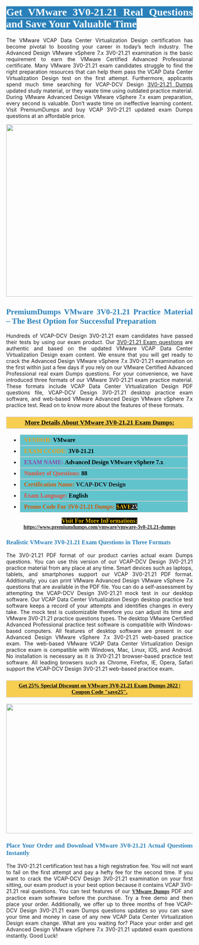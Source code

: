 <h1 style="text-align: justify;"><span style="color:#ffffff;"><span style="font-family:Georgia,serif;"><strong><span style="background-color:#2980b9;">Get VMware 3V0-21.21 Real Questions and Save Your Valuable Time</span></strong></span></span></h1>

<p style="text-align: justify;">The VMware VCAP Data Center Virtualization Design certification has become pivotal to boosting your career in today’s tech industry. The Advanced Design VMware vSphere 7.x 3V0-21.21 examination is the basic requirement to earn the VMware Certified Advanced Professional certificate. Many VMware 3V0-21.21 exam candidates struggle to find the right preparation resources that can help them pass the VCAP Data Center Virtualization Design test on the first attempt. Furthermore, applicants spend much time searching for VCAP-DCV Design <a href="https://www.premiumdumps.com/vmware/vmware-3v0-21.21-dumps">3V0-21.21 Dumps</a> updated study material, or they waste time using outdated practice material. During VMware Advanced Design VMware vSphere 7.x exam preparation, every second is valuable. Don’t waste time on ineffective learning content. Visit PremiumDumps and buy VCAP 3V0-21.21 updated exam Dumps questions at an affordable price.</p>

<p style="text-align: center;"><a href="https://www.premiumdumps.com/vmware/vmware-3v0-21.21-dumps"><img alt="" src="https://i.imgur.com/KJGzbJ2.jpeg" style="width: 700px; height: 465px;" /></a></p>

<h2 style="text-align: justify;"><span style="color:#2980b9;"><span style="font-family:Georgia,serif;"><strong>PremiumDumps VMware 3V0-21.21 Practice Material – The Best Option for Successful Preparation</strong></span></span></h2>

<p style="text-align: justify;">Hundreds of VCAP-DCV Design 3V0-21.21 exam candidates have passed their tests by using our exam product. Our <a href="https://www.premiumdumps.com/vmware/vmware-3v0-21.21-dumps">3V0-21.21 Exam questions</a> are authentic and based on the updated VMware VCAP Data Center Virtualization Design exam content. We ensure that you will get ready to crack the Advanced Design VMware vSphere 7.x 3V0-21.21 examination on the first within just a few days if you rely on our VMware Certified Advanced Professional real exam Dumps questions. For your convenience, we have introduced three formats of our VMware 3V0-21.21 exam practice material. These formats include VCAP Data Center Virtualization Design PDF questions file, VCAP-DCV Design 3V0-21.21 desktop practice exam software, and web-based VMware Advanced Design VMware vSphere 7.x practice test. Read on to know more about the features of these formats.</p>

<h3 style="background: #f7ce50; border: 1px solid rgb(204, 204, 204); padding: 5px 10px; text-align: center;"><span style="font-family:Georgia,serif;"><u><u><span style="color:#000000;"><span style="font-size:11pt"><span style="line-height:normal"><b><span style="font-size:13.0pt"><span cambria="">More Details About VMware 3V0-21.21 Exam Dumps:</span></span></b></span></span></span></u></u></span></h3>

<ul>
	<li style="margin:0cm 10pt">
	<div style="background:#61c4cd; border: 1px solid rgb(204, 204, 204); padding: 5px 10px; text-align: justify;"><span style="font-family:Georgia,serif;"><span style="font-size:11pt"><span style="line-height:normal"><b><span style="font-size:12.0pt"><span new="" roman="" times=""><span style="color:#f39c12;">VENDOR:</span> <span style="color:#000000;">VMware</span></span></span></b></span></span></span></div>
	</li>
	<li style="margin:0cm 10pt">
	<div style="background: #61c4cd; border: 1px solid rgb(204, 204, 204); padding: 5px 10px; text-align: justify;"><span style="font-family:Georgia,serif;"><span style="font-size:11pt"><span style="line-height:normal"><b><span style="font-size:12.0pt"><span new="" roman="" times=""><span style="color:#f39c12;">EXAM CCODE:</span> <span style="color:#000000;">3V0-21.21</span></span></span></b></span></span></span></div>
	</li>
	<li style="margin:0cm 10pt">
	<div style="background: #61c4cd; border: 1px solid rgb(204, 204, 204); padding: 5px 10px; text-align: justify;"><span style="font-family:Georgia,serif;"><span style="font-size:11pt"><span style="line-height:normal"><b><span style="font-size:12.0pt"><span new="" roman="" times=""><span style="color:#8e44ad;">EXAM NAME:</span> <span style="color:#000000;">Advanced Design VMware vSphere 7.x</span></span></span></b></span></span></span></div>
	</li>
	<li style="margin:0cm 10pt">
	<div style="background: #61c4cd; border: 1px solid rgb(204, 204, 204); padding: 5px 10px;"><span style="font-family:Georgia,serif;"><span style="font-size:11pt"><span style="line-height:normal"><b><span style="font-size:12.0pt"><span new="" roman="" times=""><span style="color:#e74c3c;">Number of Questions:</span><span style="color:#000000;"><span style="color:#f1c40f;"> </span>88</span></span></span></b></span></span></span></div>
	</li>
	<li style="margin:0cm 10pt">
	<div style="background: #61c4cd; border: 1px solid rgb(204, 204, 204); padding: 5px 10px; text-align: justify;"><span style="font-family:Georgia,serif;"><span style="font-size:11pt"><span style="line-height:normal"><b><span style="font-size:12.0pt"><span new="" roman="" times=""><span style="color:#d35400;">Certification Name:</span> VCAP-DCV Design</span></span></b></span></span></span></div>
	</li>
	<li style="margin:0cm 10pt">
	<div style="background: #61c4cd; border: 1px solid rgb(204, 204, 204); padding: 5px 10px; text-align: justify;"><span style="font-family:Georgia,serif;"><span style="font-size:11pt"><span style="line-height:normal"><b><span style="font-size:12.0pt"><span new="" roman="" times=""><span style="color:#e74c3c;">Exam Language:</span> <span style="color:#000000;">English</span></span></span></b></span></span></span></div>
	</li>
	<li style="margin:0cm 10pt">
	<div style="background: #61c4cd; border: 1px solid rgb(204, 204, 204); padding: 5px 10px;"><span style="font-family:Georgia,serif;"><span style="font-size:11pt"><span style="line-height:normal"><b><span style="font-size:12.0pt"><span new="" roman="" times=""><span style="color:#d35400;">Promo Code For 3V0-21.21 Dumps:</span><span style="color:#f1c40f;"> <span style="background-color:#000000;">SAVE</span></span><span style="color:#ffffff;"><span style="background-color:#000000;">25</span></span></span></span></b></span></span></span></div>
	</li>
</ul>

<p style="text-align: center;"><span style="font-family:Georgia,serif;"><strong><span style="font-size:16px;"><span style="color:#f1c40f;"><span style="background-color:#000000;">Visit For More InFormations:</span></span></span> <a href="https://www.premiumdumps.com/vmware/vmware-3v0-21.21-dumps">https://www.premiumdumps.com/vmware/vmware-3v0-21.21-dumps</a></strong></span></p>

<h3 style="text-align: justify;"><span style="color:#2980b9;"><span style="font-family:Georgia,serif;"><strong><strong><strong>Realistic VMware 3V0-21.21 Exam Questions in Three Formats</strong></strong></strong></span></span></h3>

<p style="text-align: justify;">The 3V0-21.21 PDF format of our product carries actual exam Dumps questions. You can use this version of our VCAP-DCV Design 3V0-21.21 practice material from any place at any time. Smart devices such as laptops, tablets, and smartphones support our VCAP 3V0-21.21 PDF format. Additionally, you can print VMware Advanced Design VMware vSphere 7.x questions that are available in the PDF file. You can do a self-assessment by attempting the VCAP-DCV Design 3V0-21.21 mock test in our desktop software. Our VCAP Data Center Virtualization Design desktop practice test software keeps a record of your attempts and identifies changes in every take. The mock test is customizable therefore you can adjust its time and VMware 3V0-21.21 practice questions types. The desktop VMware Certified Advanced Professional practice test software is compatible with Windows-based computers. All features of desktop software are present in our Advanced Design VMware vSphere 7.x 3V0-21.21 web-based practice exam. The web-based VMware VCAP Data Center Virtualization Design practice exam is compatible with Windows, Mac, Linux, IOS, and Android. No installation is necessary as it is 3V0-21.21 browser-based practice test software. All leading browsers such as Chrome, Firefox, IE, Opera, Safari support the VCAP-DCV Design 3V0-21.21 web-based practice exam.</p>

<h3 style="background: rgb(247, 206, 80); border: 1px solid rgb(204, 204, 204); padding: 5px 10px; text-align: center;"><span style="font-family:Georgia,serif;"><u><span style="color:#000000;"><span style="font-size:11pt;"><span style="line-height:normal;"><b><span cambria="">Get 25% Special Discount on VMware 3V0-21.21 Exam Dumps 2022 | Coupon Code "save25".</span></b></span></span></span></u></span></h3>

<p style="text-align: center;"><strong><strong><a href="https://www.premiumdumps.com/vmware/vmware-3v0-21.21-dumps"><img alt="" src="https://i.imgur.com/F18GQwv.jpeg" style="width: 700px; height: 350px;" /></a></strong></strong></p>

<h3 style="text-align: justify;"><strong><span style="color:#2980b9;"><span style="font-family:Georgia,serif;"><strong><strong><strong>Place Your Order and Download VMware 3V0-21.21 Actual Questions Instantly</strong></strong></strong></span></span></strong></h3>

<p style="text-align: justify;">The 3V0-21.21 certification test has a high registration fee. You will not want to fail on the first attempt and pay a hefty fee for the second time. If you want to crack the VCAP-DCV Design 3V0-21.21 examination on your first sitting, our exam product is your best option because it contains VCAP 3V0-21.21 real questions. You can test features of our <span style="font-family:Georgia,serif;"><strong><a href="https://www.premiumdumps.com/vmware-exam-dumps">VMware Dumps</a></strong></span> PDF and practice exam software before the purchase. Try a free demo and then place your order. Additionally, we offer up to three months of free VCAP-DCV Design 3V0-21.21 exam Dumps questions updates so you can save your time and money in case of any new VCAP Data Center Virtualization Design exam change. What are you waiting for? Place your order and get Advanced Design VMware vSphere 7.x 3V0-21.21 updated exam questions instantly. Good Luck!</p>
